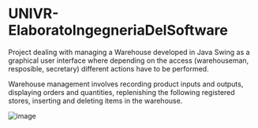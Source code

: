 # UNIVR-ElaboratoIngegneriaDelSoftware
Project dealing with managing a Warehouse developed in Java Swing as a graphical user interface where depending on the access (warehouseman, resposible, secretary) different actions have to be performed.

Warehouse management involves recording product inputs and outputs, displaying orders and quantities, replenishing the following registered stores, inserting and deleting items in the warehouse.

![image](https://user-images.githubusercontent.com/13098525/190660363-6c830153-ada2-45d9-a8b6-584f09b02686.png)
